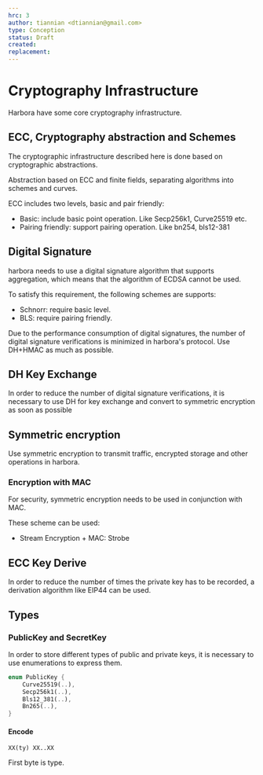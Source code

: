```yaml
---
hrc: 3
author: tiannian <dtiannian@gmail.com>
type: Conception
status: Draft
created: 
replacement:
---
```


# Cryptography Infrastructure

Harbora have some core cryptography infrastructure.

## ECC, Cryptography abstraction and Schemes

The cryptographic infrastructure described here is done based on cryptographic abstractions.

Abstraction based on ECC and finite fields, separating algorithms into schemes and curves.

ECC includes two levels, basic and pair friendly:

- Basic: include basic point operation. Like Secp256k1, Curve25519 etc.
- Pairing friendly: support pairing operation. Like bn254, bls12-381

## Digital Signature

harbora needs to use a digital signature algorithm that supports aggregation,
which means that the algorithm of ECDSA cannot be used.

To satisfy this requirement, the following schemes are supports:

- Schnorr: require basic level.
- BLS: require pairing friendly.

Due to the performance consumption of digital signatures, the number of digital signature
verifications is minimized in harbora's protocol.
Use DH+HMAC as much as possible.

## DH Key Exchange

In order to reduce the number of digital signature verifications,
it is necessary to use DH for key exchange and convert to symmetric encryption as soon as possible

## Symmetric encryption

Use symmetric encryption to transmit traffic, encrypted storage and other operations in harbora.

### Encryption with MAC

For security, symmetric encryption needs to be used in conjunction with MAC.

These scheme can be used:

- Stream Encryption + MAC: Strobe

## ECC Key Derive

In order to reduce the number of times the private key has to be recorded, a derivation algorithm like EIP44 can be used.

## Types

### PublicKey and SecretKey

In order to store different types of public and private keys, it is necessary to use enumerations to express them.

``` rust
enum PublicKey {
    Curve25519(..),
    Secp256k1(..),
    Bls12_381(..),
    Bn265(..),
}
```
#### Encode

``` shell
XX(ty) XX..XX
```

First byte is type.

